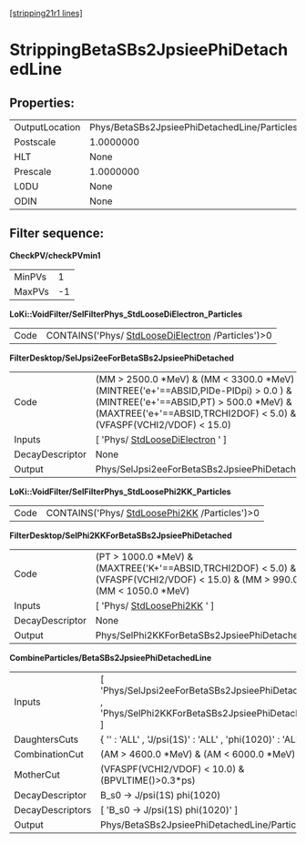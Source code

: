 [[stripping21r1 lines]](./stripping21r1-index)

# StrippingBetaSBs2JpsieePhiDetachedLine

## Properties:

|                |                                              |
|----------------|----------------------------------------------|
| OutputLocation | Phys/BetaSBs2JpsieePhiDetachedLine/Particles |
| Postscale      | 1.0000000                                    |
| HLT            | None                                         |
| Prescale       | 1.0000000                                    |
| L0DU           | None                                         |
| ODIN           | None                                         |

## Filter sequence:

**CheckPV/checkPVmin1**

|        |     |
|--------|-----|
| MinPVs | 1   |
| MaxPVs | -1  |

**LoKi::VoidFilter/SelFilterPhys_StdLooseDiElectron_Particles**

|      |                                                                                          |
|------|------------------------------------------------------------------------------------------|
| Code | CONTAINS('Phys/ [StdLooseDiElectron](./stripping21r1-stdloosedielectron) /Particles')\>0 |

**FilterDesktop/SelJpsi2eeForBetaSBs2JpsieePhiDetached**

|                 |                                                                                                                                                                                                             |
|-----------------|-------------------------------------------------------------------------------------------------------------------------------------------------------------------------------------------------------------|
| Code            | (MM \> 2500.0 \*MeV) & (MM \< 3300.0 \*MeV) & (MINTREE('e+'==ABSID,PIDe-PIDpi) \> 0.0 ) & (MINTREE('e+'==ABSID,PT) \> 500.0 \*MeV) & (MAXTREE('e+'==ABSID,TRCHI2DOF) \< 5.0) & (VFASPF(VCHI2/VDOF) \< 15.0) |
| Inputs          | [ 'Phys/ [StdLooseDiElectron](./stripping21r1-stdloosedielectron) ' ]                                                                                                                                     |
| DecayDescriptor | None                                                                                                                                                                                                        |
| Output          | Phys/SelJpsi2eeForBetaSBs2JpsieePhiDetached/Particles                                                                                                                                                       |

**LoKi::VoidFilter/SelFilterPhys_StdLoosePhi2KK_Particles**

|      |                                                                                  |
|------|----------------------------------------------------------------------------------|
| Code | CONTAINS('Phys/ [StdLoosePhi2KK](./stripping21r1-stdloosephi2kk) /Particles')\>0 |

**FilterDesktop/SelPhi2KKForBetaSBs2JpsieePhiDetached**

|                 |                                                                                                                                            |
|-----------------|--------------------------------------------------------------------------------------------------------------------------------------------|
| Code            | (PT \> 1000.0 \*MeV) & (MAXTREE('K+'==ABSID,TRCHI2DOF) \< 5.0) & (VFASPF(VCHI2/VDOF) \< 15.0) & (MM \> 990.0 \*MeV) & (MM \< 1050.0 \*MeV) |
| Inputs          | [ 'Phys/ [StdLoosePhi2KK](./stripping21r1-stdloosephi2kk) ' ]                                                                            |
| DecayDescriptor | None                                                                                                                                       |
| Output          | Phys/SelPhi2KKForBetaSBs2JpsieePhiDetached/Particles                                                                                       |

**CombineParticles/BetaSBs2JpsieePhiDetachedLine**

|                  |                                                                                                    |
|------------------|----------------------------------------------------------------------------------------------------|
| Inputs           | [ 'Phys/SelJpsi2eeForBetaSBs2JpsieePhiDetached' , 'Phys/SelPhi2KKForBetaSBs2JpsieePhiDetached' ] |
| DaughtersCuts    | { '' : 'ALL' , 'J/psi(1S)' : 'ALL' , 'phi(1020)' : 'ALL' }                                         |
| CombinationCut   | (AM \> 4600.0 \*MeV) & (AM \< 6000.0 \*MeV)                                                        |
| MotherCut        | (VFASPF(VCHI2/VDOF) \< 10.0) & (BPVLTIME()\>0.3\*ps)                                               |
| DecayDescriptor  | B_s0 -\> J/psi(1S) phi(1020)                                                                       |
| DecayDescriptors | [ 'B_s0 -\> J/psi(1S) phi(1020)' ]                                                               |
| Output           | Phys/BetaSBs2JpsieePhiDetachedLine/Particles                                                       |
